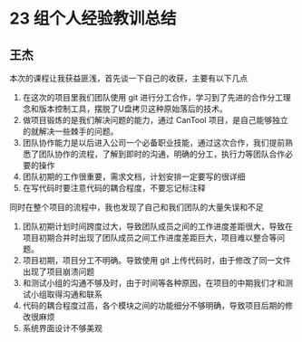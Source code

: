 # 23 组个人经验教训总结

## 王杰

本次的课程让我获益匪浅，首先谈一下自己的收获，主要有以下几点
  1. 在这次的项目里我们团队使用 git 进行分工合作，学习到了先进的合作分工理念和版本控制工具，摆脱了U盘拷贝这种原始落后的技术。
  2. 做项目锻炼的是我们解决问题的能力，通过 CanTool 项目，是自己能够独立的就解决一些棘手的问题。
  3. 团队协作能力是以后进入公司一个必备职业技能，通过这次合作，我们提前熟悉了团队协作的流程，了解到即时的沟通，明确的分工，执行力等团队合作必要的操作
  4. 团队初期的工作很重要，需求文档，计划安排一定要写的很详细
  5. 在写代码时要注意代码的耦合程度，不要忘记标注释
 
同时在整个项目的流程中，我也发现了自己和我们团队的大量失误和不足
  1. 团队初期计划时间跨度过大，导致团队成员之间的工作进度差距很大，导致在项目初期合并时出现了团队成员之间工作进度差距巨大，项目难以整合等问题。
  2. 项目初期，项目分工不明确。导致使用 git 上传代码时，由于修改了同一文件出现了项目崩溃问题
  3. 和测试小组的沟通不够及时，由于时间等各种原因，在项目的中期我们才和测试小组取得沟通和联系
  4. 代码的耦合程度过高，各个模块之间的功能细分不够明确，导致项目后期的修改很麻烦
  5. 系统界面设计不够美观
 
